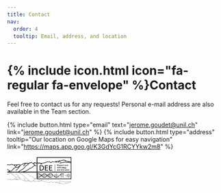 ```yaml
---
title: Contact
nav:
  order: 4
  tooltip: Email, address, and location
---
```


# {% include icon.html icon="fa-regular fa-envelope" %}Contact

Feel free to contact us for any requests! Personal e-mail address are also available in the Team section.

{%
  include button.html
  type="email"
  text="jerome.goudet@unil.ch"
  link="jerome.goudet@unil.ch"
%}
{%
  include button.html
  type="address"
  tooltip="Our location on Google Maps for easy navigation"
  link="https://maps.app.goo.gl/K3GdYcG1RCYYkw2m8"
%}

<img src="/images/DEE_Logo.png" alt="DEE Logo" style="max-width: 150px;">
